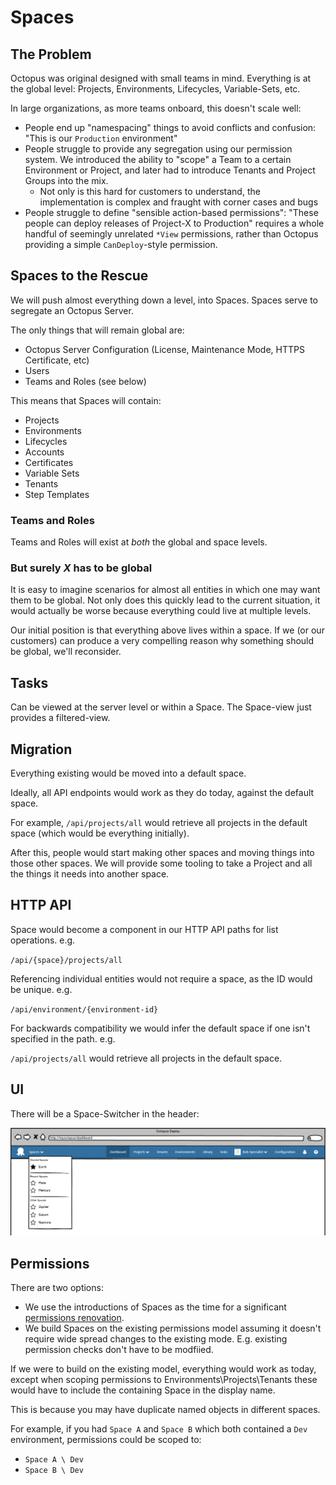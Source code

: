 # Spaces

## The Problem

Octopus was original designed with small teams in mind. Everything is at the global level: Projects, Environments, Lifecycles, Variable-Sets, etc.

In large organizations, as more teams onboard, this doesn't scale well:

- People end up "namespacing" things to avoid conflicts and confusion: "This is our `Production` environment"
- People struggle to provide any segregation using our permission system. We introduced the ability to "scope" a Team to a certain Environment or Project, and later had to introduce Tenants and Project Groups into the mix.
  - Not only is this hard for customers to understand, the implementation is complex and fraught with corner cases and bugs
- People struggle to define "sensible action-based permissions": "These people can deploy releases of Project-X to Production" requires a whole handful of seemingly unrelated `*View` permissions, rather than Octopus providing a simple `CanDeploy`-style permission.

## Spaces to the Rescue 

We will push almost everything down a level, into Spaces. Spaces serve to segregate an Octopus Server.      

The only things that will remain global are:

- Octopus Server Configuration (License, Maintenance Mode, HTTPS Certificate, etc)
- Users
- Teams and Roles (see below)

This means that Spaces will contain:

- Projects
- Environments
- Lifecycles 
- Accounts
- Certificates
- Variable Sets
- Tenants
- Step Templates

### Teams and Roles

Teams and Roles will exist at _both_ the global and space levels.

### But surely _X_ has to be global

It is easy to imagine scenarios for almost all entities in which one may want them to be global. Not only does this quickly lead to the current situation, it would actually be worse because everything could live at multiple levels.

Our initial position is that everything above lives within a space.  If we (or our customers) can produce a very compelling reason why something should be global, we'll reconsider.

## Tasks 

Can be viewed at the server level or within a Space. The Space-view just provides a filtered-view.

## Migration

Everything existing would be moved into a default space.

Ideally, all API endpoints would work as they do today, against the default space.

For example, `/api/projects/all` would retrieve all projects in the default space (which would be everything initially).

After this, people would start making other spaces and moving things into those other spaces. We will provide some tooling to take a Project and all the things it needs into another space.

## HTTP API

Space would become a component in our HTTP API paths for list operations. e.g.

`/api/{space}/projects/all`

Referencing individual entities would not require a space, as the ID would be unique. e.g. 

`/api/environment/{environment-id}`

For backwards compatibility we would infer the default space if one isn't specified in the path. e.g.

`/api/projects/all` would retrieve all projects in the default space.

## UI

There will be a Space-Switcher in the header:

![ODCM Space Switching](odcm-space-switching-menu.png "width=500")

## Permissions 

There are two options:

- We use the introductions of Spaces as the time for a significant [permissions renovation](../Permissions/SimplifiedPermissions.md).
- We build Spaces on the existing permissions model assuming it doesn't require wide spread changes to the existing mode. E.g. existing permission checks don't have to be modfiied.

If we were to build on the existing model, everything would work as today, except when scoping permissions to Environments\Projects\Tenants these would have to include the containing Space in the display name.

This is because you may have duplicate named objects in different spaces. 

For example, if you had `Space A` and `Space B` which both contained a `Dev` environment, permissions could be scoped to:

- `Space A \ Dev`
- `Space B \ Dev`

